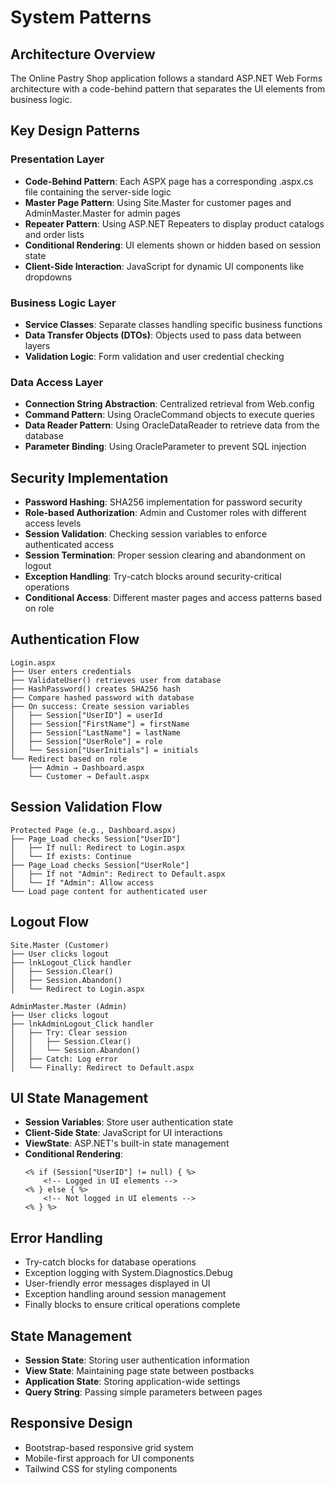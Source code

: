 # System Patterns

## Architecture Overview
The Online Pastry Shop application follows a standard ASP.NET Web Forms architecture with a code-behind pattern that separates the UI elements from business logic.

## Key Design Patterns

### Presentation Layer
- **Code-Behind Pattern**: Each ASPX page has a corresponding .aspx.cs file containing the server-side logic
- **Master Page Pattern**: Using Site.Master for customer pages and AdminMaster.Master for admin pages
- **Repeater Pattern**: Using ASP.NET Repeaters to display product catalogs and order lists
- **Conditional Rendering**: UI elements shown or hidden based on session state
- **Client-Side Interaction**: JavaScript for dynamic UI components like dropdowns

### Business Logic Layer
- **Service Classes**: Separate classes handling specific business functions
- **Data Transfer Objects (DTOs)**: Objects used to pass data between layers
- **Validation Logic**: Form validation and user credential checking

### Data Access Layer
- **Connection String Abstraction**: Centralized retrieval from Web.config
- **Command Pattern**: Using OracleCommand objects to execute queries
- **Data Reader Pattern**: Using OracleDataReader to retrieve data from the database
- **Parameter Binding**: Using OracleParameter to prevent SQL injection

## Security Implementation
- **Password Hashing**: SHA256 implementation for password security
- **Role-based Authorization**: Admin and Customer roles with different access levels
- **Session Validation**: Checking session variables to enforce authenticated access
- **Session Termination**: Proper session clearing and abandonment on logout
- **Exception Handling**: Try-catch blocks around security-critical operations
- **Conditional Access**: Different master pages and access patterns based on role

## Authentication Flow
```
Login.aspx
├── User enters credentials
├── ValidateUser() retrieves user from database
├── HashPassword() creates SHA256 hash
├── Compare hashed password with database
├── On success: Create session variables
│   ├── Session["UserID"] = userId
│   ├── Session["FirstName"] = firstName
│   ├── Session["LastName"] = lastName
│   ├── Session["UserRole"] = role
│   └── Session["UserInitials"] = initials
└── Redirect based on role
    ├── Admin → Dashboard.aspx
    └── Customer → Default.aspx
```

## Session Validation Flow
```
Protected Page (e.g., Dashboard.aspx)
├── Page_Load checks Session["UserID"]
│   ├── If null: Redirect to Login.aspx
│   └── If exists: Continue
├── Page_Load checks Session["UserRole"]
│   ├── If not "Admin": Redirect to Default.aspx
│   └── If "Admin": Allow access
└── Load page content for authenticated user
```

## Logout Flow
```
Site.Master (Customer)
├── User clicks logout
├── lnkLogout_Click handler
│   ├── Session.Clear()
│   ├── Session.Abandon()
│   └── Redirect to Login.aspx
    
AdminMaster.Master (Admin)
├── User clicks logout
├── lnkAdminLogout_Click handler
│   ├── Try: Clear session
│   │   ├── Session.Clear()
│   │   └── Session.Abandon()
│   ├── Catch: Log error
│   └── Finally: Redirect to Default.aspx
```

## UI State Management
- **Session Variables**: Store user authentication state
- **Client-Side State**: JavaScript for UI interactions
- **ViewState**: ASP.NET's built-in state management
- **Conditional Rendering**:
  ```
  <% if (Session["UserID"] != null) { %>
      <!-- Logged in UI elements -->
  <% } else { %>
      <!-- Not logged in UI elements -->
  <% } %>
  ```

## Error Handling
- Try-catch blocks for database operations
- Exception logging with System.Diagnostics.Debug
- User-friendly error messages displayed in UI
- Exception handling around session management
- Finally blocks to ensure critical operations complete

## State Management
- **Session State**: Storing user authentication information
- **View State**: Maintaining page state between postbacks
- **Application State**: Storing application-wide settings
- **Query String**: Passing simple parameters between pages

## Responsive Design
- Bootstrap-based responsive grid system
- Mobile-first approach for UI components
- Tailwind CSS for styling components